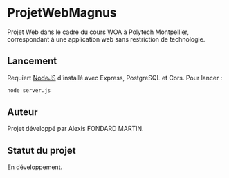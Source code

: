 # ProjetWebMagnus

Projet Web dans le cadre du cours WOA à Polytech Montpellier, correspondant à une application web sans restriction de technologie.

## Lancement

Requiert [NodeJS](https://nodejs.org/) d'installé avec Express, PostgreSQL et Cors.
Pour lancer :
```bash
node server.js
```

## Auteur

Projet développé par Alexis FONDARD MARTIN.

## Statut du projet

En développement.
